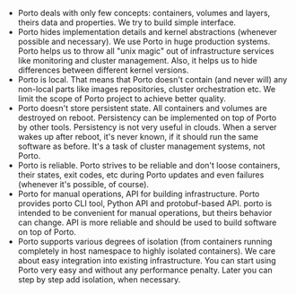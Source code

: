 * Porto deals with only few concepts: containers, volumes and layers, theirs data and properties.
We try to build simple interface.
* Porto hides implementation details and kernel abstractions (whenever possible and necessary).
We use Porto in huge production systems. Porto helps us to throw all "unix magic" out of infrastructure
services like monitoring and cluster management. Also, it helps us to hide differences between different
kernel versions.
* Porto is local.
That means that Porto doesn't contain (and never will) any non-local parts like images repositories,
cluster orchestration etc. We limit the scope of Porto project to achieve better quality.
* Porto doesn't store persistent state.
All containers and volumes are destroyed on reboot. Persistency can be implemented on top of Porto
by other tools.
Persistency is not very useful in clouds. When a server wakes up after reboot, it's never known,
if it should run the same software as before. It's a task of cluster management systems, not Porto.
* Porto is reliable.
Porto strives to be reliable and don't loose containers, their states, exit codes, etc during Porto updates and even
failures (whenever it's possible, of course).
* Porto for manual operations, API for building infrastructure.
Porto provides porto CLI tool, Python API and protobuf-based API. porto is intended to be convenient for
manual operations, but theirs behavior can change. API is more reliable and should be used to build
software on top of Porto.
* Porto supports various degrees of isolation (from containers running completely in host namespace to highly isolated containers).
We care about easy integration into existing infrastructure. You can start using Porto very easy and
without any performance penalty. Later you can step by step add isolation, when necessary.
